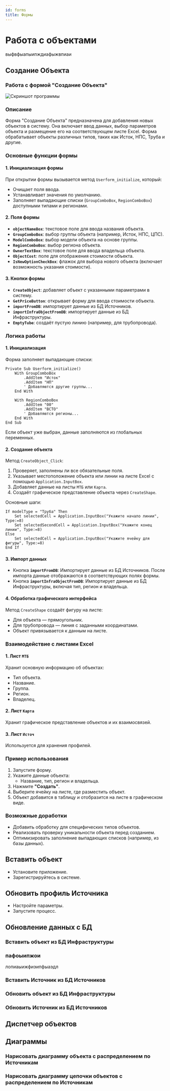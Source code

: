 ```yaml
---
id: forms
title: Формы
---
```

# Работа с объектами

выфвфыапыипждиафыжвпиаи

## Создание Объекта

### Работа с формой "Создание Объекта"
![Скриншот программы](./img/createObjForm.png "Скриншот программы")
### Описание

Форма "Создание Объекта" предназначена для добавления новых объектов в систему. Она включает ввод данных, выбор параметров объекта и размещение его на соответствующем листе Excel. Форма обрабатывает объекты различных типов, таких как Исток, НПС, Труба и другие.

### Основные функции формы

#### 1. Инициализация формы

При открытии формы вызывается метод `Userform_initialize`, который:

- Очищает поля ввода.
- Устанавливает значения по умолчанию.
- Заполняет выпадающие списки (`GroupComboBox`, `RegionComboBox`) доступными типами и регионами.

#### 2. Поля формы

- **`objectNameBox`**: текстовое поле для ввода названия объекта.
- **`GroupComboBox`**: выбор группы объекта (например, Исток, НПС, ЦПС).
- **`ModelComboBox`**: выбор модели объекта на основе группы.
- **`RegionComboBox`**: выбор региона объекта.
- **`OwnerTextBox`**: текстовое поле для ввода владельца объекта.
- **`ObjectCost`**: поле для отображения стоимости объекта.
- **`IsNewOptionCheckBox`**: флажок для выбора нового объекта (включает возможность указания стоимости).

#### 3. Кнопки формы

- **`CreateObject`**: добавляет объект с указанными параметрами в систему.
- **`GetPriceButton`**: открывает форму для ввода стоимости объекта.
- **`importFromDB`**: импортирует данные из БД Источников.
- **`importInfraObjectFromDB`**: импортирует данные из БД Инфраструктуры.
- **`EmptyTube`**: создаёт пустую линию (например, для трубопровода).

### Логика работы

#### 1. Инициализация

Форма заполняет выпадающие списки:

```vba
Private Sub Userform_initialize()
    With GroupComboBox
        .AddItem "Исток"
        .AddItem "НП"
        ' Добавляются другие группы...
    End With

    With RegionComboBox
        .AddItem "00"
        .AddItem "ВСТО"
        ' Добавляются регионы...
    End With
End Sub
```

Если объект уже выбран, данные заполняются из глобальных переменных.

#### 2. Создание объекта

Метод `CreateObject_Click`:

1. Проверяет, заполнены ли все обязательные поля.
2. Указывает местоположение объекта или линии на листе Excel с помощью `Application.InputBox`.
3. Добавляет данные на листы `МТБ` или `Карта`.
4. Создаёт графическое представление объекта через `CreateShape`.

Основные шаги:

```vba
If modelType = "Труба" Then
    Set selectedCell = Application.InputBox("Укажите начало линии", Type:=8)
    Set selectedSecondCell = Application.InputBox("Укажите конец линии", Type:=8)
Else
    Set selectedCell = Application.InputBox("Укажите ячейку для фигуры", Type:=8)
End If
```

#### 3. Импорт данных

- Кнопка **`importFromDB`**: Импортирует данные из БД Источников. После импорта данные отображаются в соответствующих полях формы.
- Кнопка **`importInfraObjectFromDB`**: Импортирует данные из БД Инфраструктуры, включая тип, регион и владельца.

#### 4. Обработка графического интерфейса

Метод `CreateShape` создаёт фигуру на листе:

- Для объекта — прямоугольник.
- Для трубопровода — линия с заданными координатами.
- Объект привязывается к данным на листе.

### Взаимодействие с листами Excel

#### 1. Лист `МТБ`

Хранит основную информацию об объектах:

- Тип объекта.
- Название.
- Группа.
- Регион.
- Владелец.

#### 2. Лист `Карта`

Хранит графическое представление объектов и их взаимосвязей.

#### 3. Лист `Источ`

Используется для хранения профилей.

### Пример использования

1. Запустите форму.
2. Укажите данные объекта:
   - Название, тип, регион и владельца.
3. Нажмите **"Создать"**.
4. Выберите ячейку на листе, где разместить объект.
5. Объект добавится в таблицу и отобразится на листе в графическом виде.

### Возможные доработки

- Добавить обработку для специфических типов объектов.
- Реализовать проверку уникальности объекта перед созданием.
- Оптимизировать заполнение выпадающих списков (например, из базы данных).



## Вставить объект

- Установите приложение.
- Зарегистрируйтесь в системе.

## Обновить профиль Источника

- Настройте параметры.
- Запустите процесс.

## Обновление данных с БД

### Вставить объект из БД Инфраструктуры

### пафоыипжои

лопиаыижфиэипфыаэдл

### Вставить Источник из БД Источников

### Обновить объект из БД Инфраструктуры

### Обновить Источник из БД Источников

## Диспетчер объектов

## Диаграммы

### Нарисовать диаграмму объекта с распределением по Источникам

### Нарисовать диаграмму цепочки объектов с распределением по Источникам
